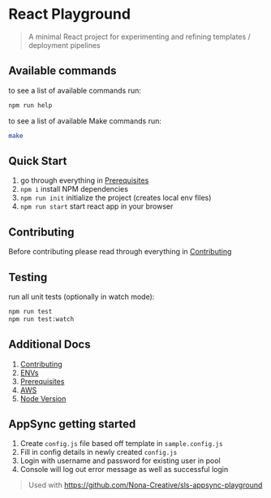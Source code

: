 React Playground
===

> A minimal React project for experimenting and refining templates / deployment pipelines

Available commands
--- 

to see a list of available commands run:
```bash
npm run help
```

to see a list of available Make commands run:
```bash
make
```

Quick Start
---

 1. go through everything in [Prerequisites](docs/prerequisites.md)
 2. ``npm i`` install NPM dependencies
 3. ``npm run init`` initialize the project (creates local env files)
 4. ``npm run start`` start react app in your browser

Contributing
---

Before contributing please read through everything in [Contributing](docs/contributing.md)

Testing
---

run all unit tests (optionally in watch mode):
```bash
npm run test
npm run test:watch
```

Additional Docs
---

 1. [Contributing](docs/contributing.md)
 2. [ENVs](docs/envs.md)
 3. [Prerequisites](docs/prerequisites.md)
 4. [AWS](docs/aws.md)
 5. [Node Version](docs/node-version.md)
 
 
AppSync getting started
---

1. Create `config.js` file based off template in `sample.config.js`
2. Fill in config details in newly created `config.js`
3. Login with username and password for existing user in pool
4. Console will log out error message as well as successful login

> Used with https://github.com/Nona-Creative/sls-appsync-playground
